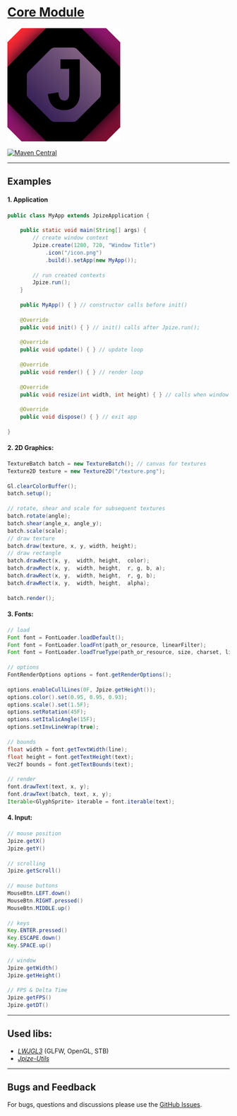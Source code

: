 # [Core Module](https://github.com/generaloss/jpize-core)
![jpize](logo.svg)

[![Maven Central](https://img.shields.io/maven-central/v/io.github.generaloss/jpize-core.svg)](https://mvnrepository.com/artifact/io.github.generaloss/jpize-core)

---

## Examples
#### 1. Application
``` java
public class MyApp extends JpizeApplication {

    public static void main(String[] args) {
        // create window context
        Jpize.create(1280, 720, "Window Title")
            .icon("/icon.png")
            .build().setApp(new MyApp());
        
        // run created contexts
        Jpize.run();
    }
    
    public MyApp() { } // constructor calls before init()
    
    @Override
    public void init() { } // init() calls after Jpize.run();
    
    @Override
    public void update() { } // update loop
    
    @Override
    public void render() { } // render loop
    
    @Override
    public void resize(int width, int height) { } // calls when window resizes
    
    @Override
    public void dispose() { } // exit app
    
}
```

#### 2. 2D Graphics:
``` java
TextureBatch batch = new TextureBatch(); // canvas for textures
Texture2D texture = new Texture2D("/texture.png");

Gl.clearColorBuffer();
batch.setup();

// rotate, shear and scale for subsequent textures
batch.rotate(angle);
batch.shear(angle_x, angle_y);
batch.scale(scale);
// draw texture
batch.draw(texture, x, y, width, height);
// draw rectangle
batch.drawRect(x, y,  width, height,  color);
batch.drawRect(x, y,  width, height,  r, g, b, a);
batch.drawRect(x, y,  width, height,  r, g, b);
batch.drawRect(x, y,  width, height,  alpha);

batch.render();
```

#### 3. Fonts:
``` java
// load
Font font = FontLoader.loadDefault();
Font font = FontLoader.loadFnt(path_or_resource, linearFilter);
Font font = FontLoader.loadTrueType(path_or_resource, size, charset, linearFilter);

// options
FontRenderOptions options = font.getRenderOptions();

options.enableCullLines(0F, Jpize.getHeight());
options.color().set(0.95, 0.95, 0.93);
options.scale().set(1.5F);
options.setRotation(45F);
options.setItalicAngle(15F);
options.setInvLineWrap(true);

// bounds
float width = font.getTextWidth(line);
float height = font.getTextHeight(text);
Vec2f bounds = font.getTextBounds(text);

// render
font.drawText(text, x, y);
font.drawText(batch, text, x, y);
Iterable<GlyphSprite> iterable = font.iterable(text);
```

#### 4. Input:
``` java
// mouse position
Jpize.getX()  
Jpize.getY()

// scrolling
Jpize.getScroll() 

// mouse buttons
MouseBtn.LEFT.down()     
MouseBtn.RIGHT.pressed()
MouseBtn.MIDDLE.up()

// keys
Key.ENTER.pressed()
Key.ESCAPE.down()
Key.SPACE.up()

// window
Jpize.getWidth()
Jpize.getHeight()

// FPS & Delta Time
Jpize.getFPS()
Jpize.getDT()
```

---

## Used libs:
* *[LWJGL3](https://github.com/LWJGL/lwjgl3)* (GLFW, OpenGL, STB)
* *[Jpize-Utils](https://github.com/generaloss/jpize-utils)*


---

## Bugs and Feedback
For bugs, questions and discussions please use the [GitHub Issues](https://github.com/generaloss/jpize-core/issues).
